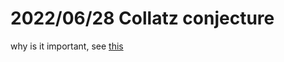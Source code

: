 # 2022/06/28 Collatz conjecture

why is it important, see [this](https://math.stackexchange.com/questions/2694/what-is-the-importance-of-the-collatz-conjecture)